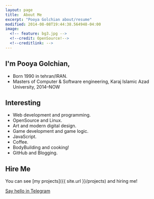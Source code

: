 ```yaml
---
layout: page
title:  About Me
excerpt: "Pooya Golchian about/resume"
modified: 2014-08-08T19:44:38.564948-04:00
image:
  <!-- feature: bg3.jpg -->
  <!--credit: OpenSource!-->
  <!--creditlink: -->
---
```

## I'm Pooya Golchian,

* Born 1990 in tehran/IRAN.
* Masters of Computer & Software engineering, Karaj Islamic Azad University, 2014–NOW

## Interesting
* Web development and programming.
* OpenSource and Linux.
* Art and modern digital design.
* Game development and game logic.
* JavaScript.
* Coffee.
* BodyBuilding and cooking!
* GitHub and Blogging.

## Hire Me
You can see [my projects]({{ site.url }}/projects) and hiring me!

<a markdown="0" href="https://t.me/iCoder" class="btn"><i class="fa fa-telegram"></i> Say hello in Telegram</a>
